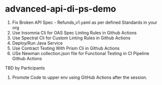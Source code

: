 # advanced-api-di-ps-demo

1. Fix Broken API Spec - Refunds_v1.yaml as per defined Standards in your org
2. Use Insomnia Cli for OAS Spec Linting Rules in Github Actions
3. Use Spectral Cli for Custom Linting Rules in Github Actions
4. Deploy/Run Java Service
5. Use Contract Testing With Prism Cli in Github Actions
6. USe Newman collection.json file for Functional Testing in CI Pipeline Github Actions

  TBD by Participants
   
1. Promote Code to upper env using GitHub Actions after the session.


